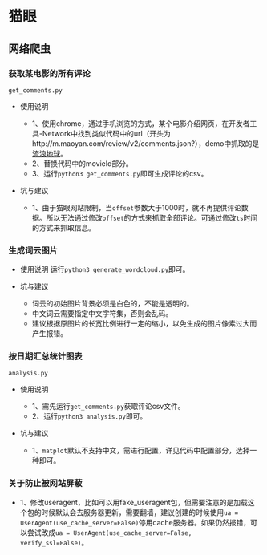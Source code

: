 # 猫眼
## 网络爬虫
### 获取某电影的所有评论
`get_comments.py`
- 使用说明
    - 1、使用chrome，通过手机浏览的方式，某个电影介绍网页，在开发者工具-Network中找到类似代码中的url（开头为http://m.maoyan.com/review/v2/comments.json?），demo中抓取的是[流浪地球](http://m.maoyan.com/movie/248906/morecomments?_v_=yes)。
    - 2、替换代码中的movieId部分。
    - 3、运行`python3 get_comments.py`即可生成评论的csv。


- 坑与建议
    - 1、由于猫眼网站限制，当`offset`参数大于1000时，就不再提供评论数据。所以无法通过修改`offset`的方式来抓取全部评论。可通过修改`ts`时间的方式来抓取信息。

### 生成词云图片
- 使用说明
运行`python3 generate_wordcloud.py`即可。

- 坑与建议
    - 词云的初始图片背景必须是白色的，不能是透明的。
    - 中文词云需要指定中文字符集，否则会乱码。
    - 建议根据原图片的长宽比例进行一定的缩小，以免生成的图片像素过大而产生报错。

### 按日期汇总统计图表
`analysis.py`
- 使用说明
    - 1、需先运行`get_comments.py`获取评论csv文件。
    - 2、运行`python3 analysis.py`即可。

- 坑与建议
    - 1、`matplot`默认不支持中文，需进行配置，详见代码中配置部分，选择一种即可。

### 关于防止被网站屏蔽
- 1、修改useragent，比如可以用fake_useragent包，但需要注意的是加载这个包的时候默认会去服务器更新，需要翻墙，建议创建的时候使用`ua = UserAgent(use_cache_server=False)`停用cache服务器。如果仍然报错，可以尝试改成`ua = UserAgent(use_cache_server=False, verify_ssl=False)`。